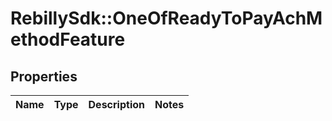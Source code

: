 # RebillySdk::OneOfReadyToPayAchMethodFeature

## Properties
Name | Type | Description | Notes
------------ | ------------- | ------------- | -------------

